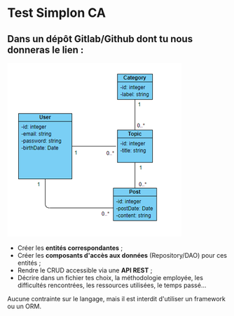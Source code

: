 
# Test Simplon CA

## Dans un dépôt Gitlab/Github dont tu nous donneras le lien :

![Screenshot](cda.png)


* Créer les **entités correspondantes** ;
* Créer les **composants d'accès aux données** (Repository/DAO) pour ces entités ;
* Rendre le CRUD accessible via une **API REST** ;
* Décrire dans un fichier tes choix, la méthodologie employée, les difficultés rencontrées, les ressources utilisées, le temps passé…

Aucune contrainte sur le langage, mais il est interdit d'utiliser un framework ou un ORM.